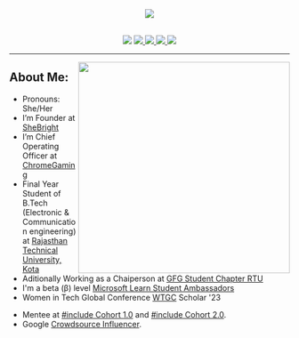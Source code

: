  <!--- ------------------------------------------------------------------------------------------------------------------------------------------------------ -->
<!--- -- Custom Designed Banner ---------------------------------------------------------------------------------------------------------------------------- -->
<!--- ------------------------------------------------------------------------------------------------------------------------------------------------------ -->

<div align="center">
<img src="https://github.com/user-attachments/assets/9f892143-1cb4-4b52-b054-f4e828d18dbe" align="center" />	
</div>  
</br>

<!--- ------------------------------------------------------------------------------------------------------------------------------------------------------ -->
<!--- -- Visitor Badge + Links ----------------------------------------------------------------------------------------------------------------------------- -->
<!--- ------------------------------------------------------------------------------------------------------------------------------------------------------ -->
<p align="center"> 
         <img src="https://img.shields.io/badge/LinkedIn-d5d5d5?style=for-the-badge&logo=linkedin&logoColor=0A0209" />
</a>
<a href="#">
         <img src="https://img.shields.io/badge/portfolio-d5d5d5?style=for-the-badge&logo=About.me&logoColor=0A0209" />
</a>
<a href="#">
	<img src="https://img.shields.io/badge/-LeetCode-d5d5d5?style=for-the-badge&logo=LeetCode&logoColor=0A0209" />
</a>
<a href="#">
	<img src="https://img.shields.io/badge/Twitter-d5d5d5?style=for-the-badge&logo=twitter&logoColor=0A0209" />
</a>
<a href="#">
	<img src="https://img.shields.io/badge/dev.to-d5d5d5?style=for-the-badge&logo=devdotto&logoColor=0A0209" />
</a>
</p>

---

<!--- ------------------------------------------------------------------------------------------------------------------------------------------------------ -->
<!--- -- About ME  --------------------------------------------------------------------------------------------------------------------------------------- -->
<!--- ------------------------------------------------------------------------------------------------------------------------------------------------------ -->

<img align="right" width="380px" src="https://github.com/user-attachments/assets/dcaa74e6-ea1a-465f-89e1-1a57945ad976"> 

## About Me:
- Pronouns: She/Her
- I’m Founder at [SheBright](#)
- I’m Chief Operating Officer at [ChromeGaming](https://www.linkedin.com/company/chromegaming/)
- Final Year Student of B.Tech (Electronic & Communication engineering) at [Rajasthan Technical University, Kota](https://www.rtu.ac.in/index/)
- Aditionally Working as a Chaiperson at [GFG Student Chapter RTU](https://www.geeksforgeeks.org/colleges/rajasthan-technical-university-rtu-kota/)
- I'm a beta (β) level [Microsoft Learn Student Ambassadors](https://mvp.microsoft.com/studentambassadors)
- Women in Tech Global Conference [WTGC](https://www.womentech.net/en-in/node/102994) Scholar '23
* Mentee at [#include<her> Cohort 1.0](https://reskilll.com/event/sboa1.0) and [#include<her> Cohort 2.0](https://reskilll.com/event/appdevcohort).
* Google [Crowdsource Influencer](https://crowdsource.google.com/about/community/). <br>
  





